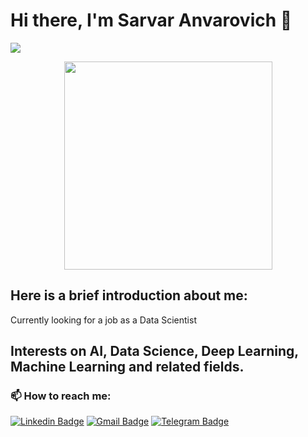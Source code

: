 # Hi there, I'm Sarvar Anvarovich 👋

![](https://komarev.com/ghpvc/?username=usarvar)
<div id="header" align="center">
  <img src="https://media.giphy.com/media/aWclbRb938Tc8FFAvH/giphy.gif" width="333"/>
</div>

<!--
**uSarvar/uSarvar** is a ✨ _special_ ✨ repository because its `README.md` (this file) appears on your GitHub profile.



- 🔭 I’m currently working on ...
- 🌱 I’m currently learning ...
- 👯 I’m looking to collaborate on ...
- 🤔 I’m looking for help with ...
- 💬 Ask me about ...
-  ...
- 😄 Pronouns: ...
- ⚡ Fun fact: ...
-->
## Here is a brief introduction about me:
Currently looking for a job as a Data Scientist

## Interests on AI, Data Science, Deep Learning, Machine Learning and related fields.

### 📫 How to reach me:
<!-- [![Kaggle Badge](https://img.shields.io/badge/-Kaggle-dodgerblue?style=flat&logo=Kaggle&logoColor=white)](https://www.kaggle.com/sarvarurazbayev)
[![Streamlit Badge](https://img.shields.io/badge/-Streamlit-red?style=flat&logo=Streamlit&logoColor=white)](https://share.streamlit.io) -->
[![Linkedin Badge](https://img.shields.io/badge/-LinkedIn-blue?style=flat&logo=Linkedin&logoColor=white)](https://www.linkedin.com/in/sarvardev)
[![Gmail Badge](https://img.shields.io/badge/-Gmail-c14438?style=flat&logo=Gmail&logoColor=white)](mailto:sarvaranvarovich95@gmail.com)
[![Telegram Badge](https://img.shields.io/badge/-Telegram-dodgerblue?style=flat&logo=Telegram&logoColor=white)](https://t.me/Sarvardev)

